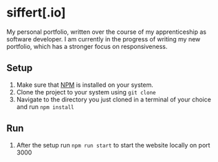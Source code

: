 # siffert[.io]

My personal portfolio, written over the course of my apprenticeship
as software developer. I am currently in the progress of writing my new portfolio, 
which has a stronger focus on responsiveness.


## Setup

1. Make sure that [NPM](https://www.npmjs.com/) is installed on your system.
2. Clone the project to your system using `git clone`
3. Navigate to the directory you just cloned in a terminal of your choice and run
   `npm install`

## Run

1. After the setup run `npm run start` to start the website locally on port 3000
